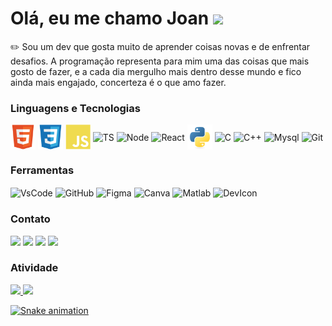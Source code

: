 <h1> Olá, eu me chamo Joan <img src="https://media.giphy.com/media/hvRJCLFzcasrR4ia7z/giphy.gif" width="30px"></h1>

✏️ Sou um dev que gosta muito de aprender coisas novas e de enfrentar desafios. A programação representa para mim uma das coisas que mais gosto de fazer, e a cada dia mergulho mais dentro desse mundo e fico ainda mais engajado, concerteza é o que amo fazer. 

### Linguagens e Tecnologias

<div style="display: inline_block;">
  <img align="center" alt="HTML" height="40" width="40" src="https://raw.githubusercontent.com/devicons/devicon/master/icons/html5/html5-original.svg">
  <img align="center" alt="CSS" height="40" width="40" src="https://raw.githubusercontent.com/devicons/devicon/master/icons/css3/css3-original.svg">
  <img align="center" alt="JS" height="40" width="40" src="https://raw.githubusercontent.com/devicons/devicon/master/icons/javascript/javascript-plain.svg">
  <img align="center" alt="TS" height="40" width="40" src="https://cdn.jsdelivr.net/gh/devicons/devicon/icons/typescript/typescript-original.svg" />
  <img align="center" alt="Node" height="40" width="40" src="https://cdn.jsdelivr.net/gh/devicons/devicon/icons/nodejs/nodejs-original.svg" />
  <img align="center" alt="React" height="40" width="40" src="https://cdn.jsdelivr.net/gh/devicons/devicon/icons/react/react-original.svg" />   
  <img align="center" alt="Python" height="40" width="40" src="https://raw.githubusercontent.com/devicons/devicon/master/icons/python/python-original.svg">
  <img align="center" alt="C" height="40" width="40" src="https://cdn.jsdelivr.net/gh/devicons/devicon/icons/c/c-original.svg"/>
  <img align="center" alt="C++" height="40" width="40" src="https://cdn.jsdelivr.net/gh/devicons/devicon/icons/cplusplus/cplusplus-original.svg" />
  <img align="center" alt="Mysql" height="40" width="40" src="https://cdn.jsdelivr.net/gh/devicons/devicon/icons/mysql/mysql-original.svg"/>
  <img align="center" alt="Git" height="40" width="40" src="https://cdn.jsdelivr.net/gh/devicons/devicon/icons/git/git-original.svg" />
  
          
          
</div>

### Ferramentas

<div style="display: inline_block;">
  <img align="center" alt="VsCode" height="40" width="40" src="https://cdn.jsdelivr.net/gh/devicons/devicon/icons/vscode/vscode-original.svg">
  <img align="center" alt="GitHub" height="40" width="40" src="https://cdn.jsdelivr.net/gh/devicons/devicon/icons/github/github-original.svg">
  <img align="center" alt="Figma" height="40" width="40" src="https://cdn.jsdelivr.net/gh/devicons/devicon/icons/figma/figma-original.svg">
  <img align="center" alt="Canva" height="40" width="40" src="https://cdn.jsdelivr.net/gh/devicons/devicon/icons/canva/canva-original.svg">
  <img align="center" alt="Matlab" height="40" width="40" src="https://cdn.jsdelivr.net/gh/devicons/devicon/icons/matlab/matlab-original.svg">
  <img align="center" alt="DevIcon" height="40" width="40" src="https://cdn.jsdelivr.net/gh/devicons/devicon/icons/devicon/devicon-original.svg">
</div>

### Contato
 
<div> 
  <a href="https://instagram.com/joandeazevedo" target="_blank"><img src="https://img.shields.io/badge/-Instagram-%23E4405F?style=for-the-badge&logo=instagram&logoColor=white" target="_blank"></a>
  <a href = "mailto:joan.azevedo.medeiros@gmail.com"><img src="https://img.shields.io/badge/-Gmail-%23333?style=for-the-badge&logo=gmail&logoColor=white" target="_blank"></a>
  <a href="https://www.linkedin.com/in/joan-de-azevedo-medeiros-357631212" target="_blank"><img src="https://img.shields.io/badge/-LinkedIn-%230077B5?style=for-the-badge&logo=linkedin&logoColor=white" target="_blank"></a> 
  <a href="https://joan-medeiros.netlify.com" target="_blank"><img src="https://img.shields.io/badge/Portifólio-00000F?style=for-the-badge&logo=svelte&logoColor=white" target="_blank"></a> 
  
</div>

### Atividade

<div align="left">
  <a href="https://github.com/joanmdrs">
  <img height="180em" src="https://github-readme-stats.vercel.app/api?username=joanmdrs&show_icons=true&theme=dark&include_all_commits=true&count_private=true"/>
  <img height="180em" src="https://github-readme-stats.vercel.app/api/top-langs/?username=joanmdrs&layout=compact&langs_count=7&theme=dark"/>
</div>
  
  ![Snake animation](https://github.com/joanmdrs/joanmdrs/blob/output/github-contribution-grid-snake.svg)
